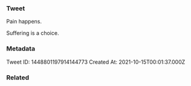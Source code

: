 ### Tweet
Pain happens. 

Suffering is a choice.

### Metadata
Tweet ID: 1448801197914144773
Created At: 2021-10-15T00:01:37.000Z

### Related

